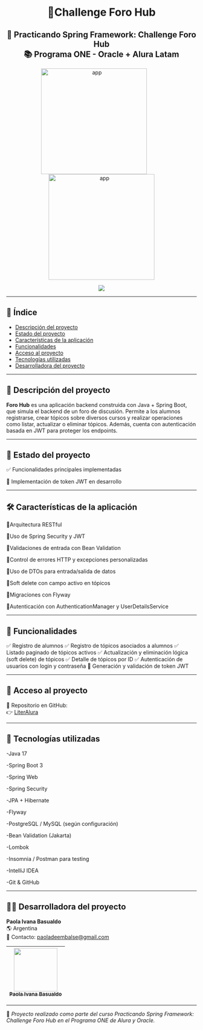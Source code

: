 <h1 id="titulo-e-imagen-de-portada" align="center">
💬Challenge Foro Hub
</h1>
<h2 align="center">
📌 Practicando Spring Framework: Challenge Foro Hub <br> 
📚 Programa ONE - Oracle + Alura Latam  
</h2>

<p align="center">
  <img src="https://itconnect.lat/portal/wp-content/uploads/2023/03/Oracle-Next-Education--e1678304093153.png" alt="app" width="280" style="display: inline-block; margin-right: 40px;"/>
  <img src="https://raw.githubusercontent.com/joshuaFrias95/Encriptador-Alura-Oracle-ONE/main/img/readme/aluraoracle.png" alt="app" width="280" style="display: inline-block; "/>
 </p>

 <p id="insignias" align="center">
   <img src="https://img.shields.io/badge/STATUS-EN%20DESARROLLO-green">
</p>

---

## 📌 Índice

- [Descripción del proyecto](#descripción-del-proyecto)
- [Estado del proyecto](#estado-del-proyecto)
- [Características de la aplicación](#características-de-la-aplicación)
- [Funcionalidades](#funcionalidades)
- [Acceso al proyecto](#acceso-al-proyecto)
- [Tecnologías utilizadas](#tecnologías-utilizadas)
- [Desarrolladora del proyecto](#desarrolladora-del-proyecto)
  
---

## 📖 Descripción del proyecto

**Foro Hub** es una aplicación backend construida con Java + Spring Boot, que simula el backend de un foro de discusión. Permite a los alumnos registrarse, crear tópicos sobre diversos cursos y realizar operaciones como listar, actualizar o eliminar tópicos. Además, cuenta con autenticación basada en JWT para proteger los endpoints.


---

## 🚧 Estado del proyecto

✅ Funcionalidades principales implementadas

🚧 Implementación de token JWT en desarrollo

---

## 🛠️ Características de la aplicación

🔹Arquitectura RESTful

🔹Uso de Spring Security y JWT

🔹Validaciones de entrada con Bean Validation

🔹Control de errores HTTP y excepciones personalizadas

🔹Uso de DTOs para entrada/salida de datos

🔹Soft delete con campo activo en tópicos

🔹Migraciones con Flyway

🔹Autenticación con AuthenticationManager y UserDetailsService


---

## 🔧 Funcionalidades

✅ Registro de alumnos
✅ Registro de tópicos asociados a alumnos
✅ Listado paginado de tópicos activos
✅ Actualización y eliminación lógica (soft delete) de tópicos
✅ Detalle de tópicos por ID
✅ Autenticación de usuarios con login y contraseña
🚧 Generación y validación de token JWT

---

## 📁 Acceso al proyecto

🔗 Repositorio en GitHub:  
👉 [LiterAlura](https://github.com/PaolaBasualdo/Challenge-Foro-Hub.git)

---

## 🚀 Tecnologías utilizadas

-Java 17

-Spring Boot 3

-Spring Web

-Spring Security

-JPA + Hibernate

-Flyway

-PostgreSQL / MySQL (según configuración)

-Bean Validation (Jakarta)

-Lombok

-Insomnia / Postman para testing

-IntelliJ IDEA

-Git & GitHub



---

## 👩‍💻 Desarrolladora del proyecto

**Paola Ivana Basualdo**  
🌎 Argentina  
📧 Contacto: paoladeembalse@gmail.com

| [<img src="https://avatars.githubusercontent.com/u/117169838?v=4" width=115><br><sub>Paola Ivana Basualdo</sub>](https://github.com/PaolaBasualdo) |  
| :---: |  

---

📌 *Proyecto realizado como parte del curso Practicando Spring Framework: Challenge Foro Hub en el Programa ONE de Alura y Oracle.*  
